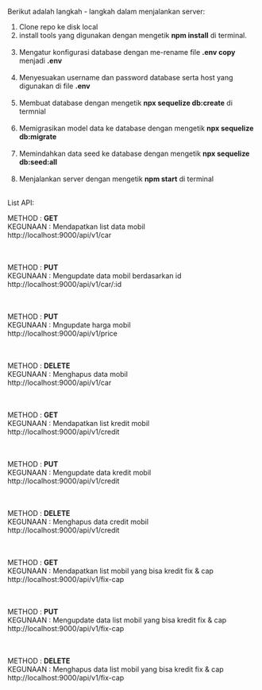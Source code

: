Berikut adalah langkah - langkah dalam menjalankan server:

1. Clone repo ke disk local
2. install tools yang digunakan dengan mengetik **npm install** di terminal. <br/><br/>
3. Mengatur konfigurasi database dengan me-rename file **.env copy** menjadi **.env** <br/><br/>
4. Menyesuakan username dan password database serta host yang digunakan di file **.env** <br/><br/>
5. Membuat database dengan mengetik **npx sequelize db:create** di termnial <br/><br/>
6. Memigrasikan model data ke database dengan mengetik **npx sequelize db:migrate** <br/><br/>
7. Memindahkan data seed ke database dengan mengetik **npx sequelize db:seed:all** <br/><br/>
8. Menjalankan server dengan mengetik **npm start** di terminal <br/><br/>

List API:

METHOD : **GET** <br/>
KEGUNAAN : Mendapatkan list data mobil <br/>
http://localhost:9000/api/v1/car <br/><br/><br/>

METHOD : **PUT** <br/>
KEGUNAAN : Mengupdate data mobil berdasarkan id <br/>
http://localhost:9000/api/v1/car/:id <br/><br/><br/>

METHOD : **PUT** <br/>
KEGUNAAN : Mngupdate harga mobil <br/>
http://localhost:9000/api/v1/price <br/><br/><br/>

METHOD : **DELETE** <br/>
KEGUNAAN : Menghapus data mobil <br/>
http://localhost:9000/api/v1/car <br/><br/><br/>

METHOD : **GET** <br/>
KEGUNAAN : Mendapatkan list kredit mobil <br/>
http://localhost:9000/api/v1/credit <br/><br/><br/>

METHOD : **PUT** <br/>
KEGUNAAN : Mengupdate data kredit mobil <br/>
http://localhost:9000/api/v1/credit <br/><br/><br/>

METHOD : **DELETE** <br/>
KEGUNAAN : Menghapus data credit mobil<br/>
http://localhost:9000/api/v1/credit <br/><br/><br/>

METHOD : **GET** <br/>
KEGUNAAN : Mendapatkan list mobil yang bisa kredit fix & cap<br/>
http://localhost:9000/api/v1/fix-cap <br/><br/><br/>

METHOD : **PUT** <br/>
KEGUNAAN : Mengupdate data list mobil yang bisa kredit fix & cap <br/>
http://localhost:9000/api/v1/fix-cap <br/><br/><br/>

METHOD : **DELETE** <br/>
KEGUNAAN : Menghapus data list mobil yang bisa kredit fix & cap<br/>
http://localhost:9000/api/v1/fix-cap <br/><br/><br/>
